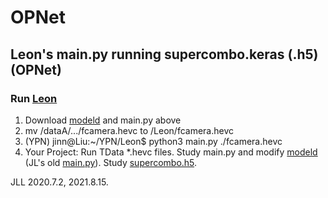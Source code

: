 # OPNet

## Leon's main.py running supercombo.keras (.h5) (OPNet) 
### Run [Leon](https://docs.google.com/document/d/1tH6coTWyIQ3QZUrmNFav6xfYn9PV-mGk2FiN3yYW_IY/edit)
1. Download [modeld](https://github.com/littlemountainman/modeld) and main.py above
2. mv /dataA/.../fcamera.hevc to /Leon/fcamera.hevc
3. (YPN) jinn@Liu:~/YPN/Leon$ python3 main.py ./fcamera.hevc
4. Your Project: Run TData *.hevc files. Study main.py and modify [modeld](https://github.com/littlemountainman/modeld) (JL's old [main.py](https://drive.google.com/file/d/1--Jk2qV7sZJ8ixkm5XYZI5omFX7dIcWa/view)). Study [supercombo.h5](https://drive.google.com/file/d/1L8sWgYKtH77K6Kr3FQMETtAWeQNyyb8R/view).

JLL 2020.7.2, 2021.8.15.
